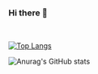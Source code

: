 ### Hi there 👋

<!--
**HIJAZI9/HIJAZI9** is a ✨ _special_ ✨ repository because its `README.md` (this file) appears on your GitHub profile.

Here are some ideas to get you started:

- 🔭 I’m currently working on ...
- 🌱 I’m currently learning JAVASCRIPT , PHP
- 👯 I’m looking to collaborate on ...
- 🤔 I’m looking for help with ...
- 💬 Ask me about ...
- 📫 How to reach me: ...
- 😄 Pronouns: ...
- ⚡ Fun fact: ...
-->
<br />

[![Top Langs](https://github-readme-stats.vercel.app/api/top-langs/?username=HIJAZI9&langs_count=8)](https://github.com/anuraghazra/github-readme-stats)
<br />

![Anurag's GitHub stats](https://github-readme-stats.vercel.app/api?username=HIJAZI9&show_icons=true&theme=radical)
<br />
